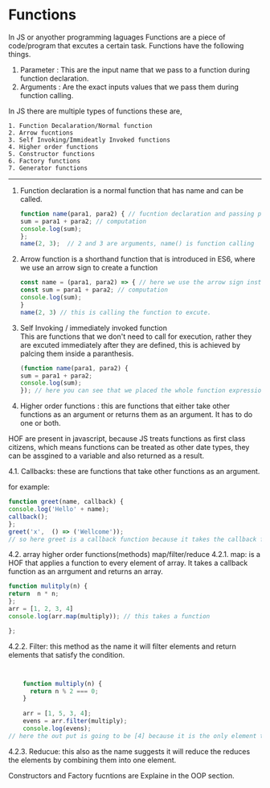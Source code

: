 # Functions 

In JS or anyother programming laguages Functions are a piece of code/program that excutes a certain task. 
Functions have the following things. 
1. Parameter : This are the input name that we pass to a function during function declaration.
2. Arguments : Are the exact inputs values that we pass them during function calling.
 
In JS there are multiple types of functions these are,

    1. Function Decalaration/Normal function
    2. Arrow fucntions
    3. Self Invoking/Immideatly Invoked functions
    4. Higher order functions
    5. Constructor functions
    6. Factory functions
    7. Generator functions
   
   ---
1. Function declaration is a normal function that has name and can be called.
     ```javascript
     function name(para1, para2) { // fucntion declaration and passing parameter 
     sum = para1 + para2; // computation
     console.log(sum);  
     };
     name(2, 3);  // 2 and 3 are arguments, name() is function calling
    ```
2. Arrow function is a shorthand function that is introduced in ES6, where we use an arrow sign to create a function

   ```javascript
   const name = (para1, para2) => { // here we use the arrow sign instead of function and the parameters are stored inside parantherssi 
   const sum = para1 + para2; // computation 
   console.log(sum);
   }
   name(2, 3) // this is calling the function to excute. 
   ```
3. Self Invoking / immediately invoked function  
   This are functions that we don't need to call for execution, rather they are excuted immediately after they are defined, this is achieved by palcing them inside a paranthesis.
   ```javascript
   (function name(para1, para2) {
   sum = para1 + para2;
   console.log(sum);
   }); // here you can see that we placed the whole function expression inside a paranthesis, which means it will excuted immediately after being declared. 
   ```

4. Higher order functions : this are functions that either take other functions as an argument or returns them as an argument. It has to do one or both. 

 HOF are present in javascript, because JS treats functions as first class citizens, which means functions can be treated as other date types, 
 they can be assgined to a variable and also returned as a result.   
 
   4.1. Callbacks: these are functions that take other functions as an argument.  
   
   for example: 
   ```javascript
  function greet(name, callback) {
  console.log('Hello' + name);
  callback();
  };
  greet('x',  () => ('Wellcome'));
  // so here greet is a callback function because it takes the callback function as an argument.
  ```
  4.2. array higher order functions(methods) map/filter/reduce
     4.2.1. map: is a HOF that applies a function to every element of  array. It takes a callback function as an arrgument and returns an array. 

   ```javascript 
   function mulitply(n) { 
   return  n * n;
   };
   arr = [1, 2, 3, 4]
   console.log(arr.map(multiply)); // this takes a function

   };

   ``` 
   4.2.2. Filter: this method as the name it will filter elements and return elements that satisfy the condition. 
   
  ```javascript

 
      function multiply(n) {
        return n % 2 === 0;
      }
      
      arr = [1, 5, 3, 4];
      evens = arr.filter(multiply);
      console.log(evens);
// here the out put is going to be [4] because it is the only element that satisfies the condition.
 ```
  4.2.3. Reducue: this also as the name suggests it will reduce the reduces the elements by combining them into one element.


Constructors and Factory fucntions are Explaine in the OOP section. 




















   




   
